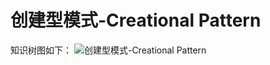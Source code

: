 # 创建型模式-Creational Pattern

知识树图如下：
![创建型模式-Creational Pattern](https://ws1.sinaimg.cn/large/006tNbRwgy1fv4eucxrb5j31kw1egqv6.jpg)
